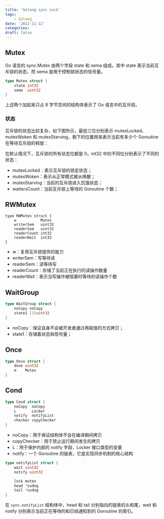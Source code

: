 ```yaml
---
title: 'Golang sync Lock'
tags:
    - Golang
date: '2022-11-12'
categories:
draft: false
---
```


## Mutex

Go 语言的 sync.Mutex 由两个字段 state 和 sema 组成。其中 state 表示当前互斥锁的状态，而 sema 是用于控制锁状态的信号量。
```go
type Mutex struct {
    state int32
    sema  uint32
}
```
上述两个加起来只占 8 字节空间的结构体表示了 Go 语言中的互斥锁。

### 状态

互斥锁的状态比较复杂，如下图所示，最低三位分别表示 mutexLocked、mutexWoken 和 mutexStarving，剩下的位置用来表示当前有多少个 Goroutine 在等待互斥锁的释放：

在默认情况下，互斥锁的所有状态位都是 0，int32 中的不同位分别表示了不同的状态：

- mutexLocked：表示互斥锁的锁定状态；
- mutexWoken：表示从正常模式被从唤醒；
- mutexStarving：当前的互斥锁进入饥饿状态；
- waitersCount：当前互斥锁上等待的 Goroutine 个数；

## RWMutex

```
type RWMutex struct {
    w           Mutex
    writerSem   uint32
    readerSem   uint32
    readerCount int32
    readerWait  int32
}
```

- w：复用互斥锁提供的能力
- writerSem：写等待读
- readerSem：读等待写
- readerCount：存储了当前正在执行的读操作数量
- readerWait：表示当写操作被阻塞时等待的读操作个数

## WaitGroup

```go
type WaitGroup struct {
    noCopy noCopy
    state1 [3]uint32
}
```
- noCopy：保证自身不会被开发者通过再赋值的方式拷贝；
- state1：存储着状态和信号量；

## Once
```go
type Once struct {
    done uint32
    m    Mutex
}
```

## Cond

```go
type Cond struct {
    noCopy  noCopy
    L       Locker
    notify  notifyList
    checker copyChecker
}

```
- noCopy：用于保证结构体不会在编译期间拷贝
- copyChecker：用于禁止运行期间发生的拷贝
- L：用于保护内部的 notify 字段，Locker 接口类型的变量
- notify：一个 Goroutine 的链表，它是实现同步机制的核心结构

```go
type notifyList struct {
    wait uint32
    notify uint32

    lock mutex
    head *sudog
    tail *sudog
}
```

在 `sync.notifyList` 结构体中，head 和 tail 分别指向的链表的头和尾，wait 和 notify 分别表示当前正在等待的和已经通知到的 Goroutine 的索引。
